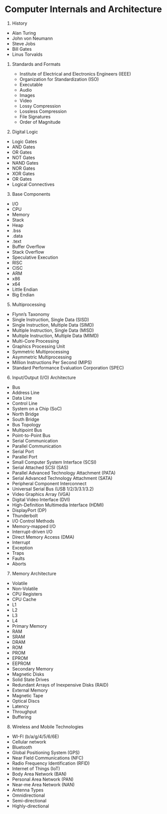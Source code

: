 # Computer Internals and Architecture

1. History
  * Alan Turing
  * John von Neumann
  * Steve Jobs
  * Bill Gates
  * Linus Torvalds

1. Standards and Formats
   * Institute of Electrical and Electronics Engineers (IEEE)
   * Organization for Standardization (ISO)
   * Executable
   * Audio
   * Images
   * Video
   * Lossy Compression
   * Lossless Compression
   * File Signatures
   * Order of Magnitude

2. Digital Logic
  * Logic Gates
  * AND Gates
  * OR Gates
  * NOT Gates
  * NAND Gates
  * NOR Gates
  * XOR Gates
  * OR Gates
  * Logical Connectives

3. Base Components
  * I/O
  * CPU
  * Memory
  * Stack
  * Heap
  * .bss
  * .data
  * .text
  * Buffer Overflow
  * Stack Overflow
  * Speculative Execution
  * RISC
  * CISC
  * ARM
  * x86
  * x64
  * Little Endian
  * Big Endian

5. Multiprocessing
  * Flynn’s Taxonomy
  * Single Instruction, Single Data (SISD)
  * Single Instruction, Multiple Data (SIMD)
  * Multiple Instruction, Single Data (MISD)
  * Multiple Instruction, Multiple Data (MIMD)
  * Multi-Core Processing
  * Graphics Processing Unit
  * Symmetric Multiprocessing
  * Asymmetric Multiprocessing
  * Million Instructions Per Second (MIPS)
  * Standard Performance Evaluation Corporation (SPEC)

6. Input/Output (I/O) Architecture
  * Bus
  * Address Line
  * Data Line
  * Control Line
  * System on a Chip (SoC)
  * North Bridge
  * South Bridge
  * Bus Topology
  * Multipoint Bus
  * Point-to-Point Bus
  * Serial Communication
  * Parallel Communication
  * Serial Port
  * Parallel Port
  * Small Computer System Interface (SCSI)
  * Serial Attached SCSI (SAS)
  * Parallel Advanced Technology Attachment (PATA)
  * Serial Advanced Technology Attachment (SATA)
  * Peripheral Component Interconnect
  * Universal Serial Bus (USB 1/2/3/3.1/3.2)
  * Video Graphics Array (VGA)
  * Digital Video Interface (DVI)
  * High-Definition Multimedia Interface (HDMI)
  * DisplayPort (DP)
  * Thunderbolt
  * I/O Control Methods
  * Memory-mapped I/O
  * Interrupt-driven I/O
  * Direct Memory Access (DMA)
  * Interrupt
  * Exception
  * Traps
  * Faults
  * Aborts

7. Memory Architecture
  * Volatile
  * Non-Volatile
  * CPU Registers
  * CPU Cache
  * L1
  * L2
  * L3
  * L4
  * Primary Memory
  * RAM
  * SRAM
  * DRAM
  * ROM
  * PROM
  * EPROM
  * EEPROM
  * Secondary Memory
  * Magnetic Disks
  * Solid State Drives
  * Redundant Arrays of Inexpensive Disks (RAID)
  * External Memory
  * Magnetic Tape
  * Optical Discs
  * Latency
  * Throughput
  * Buffering

8. Wireless and Mobile Technologies
  * WI-FI (b/a/g/4/5/6/6E)
  * Cellular network
  * Bluetooth
  * Global Positioning System (GPS)
  * Near Field Communications (NFC)
  * Radio Frequency Identification (RFID)
  * Internet of Things (IoT)
  * Body Area Network (BAN)
  * Personal Area Network (PAN)
  * Near-me Area Network (NAN)
  * Antenna Types
  * Omnidirectional
  * Semi-directional
  * Highly-directional
